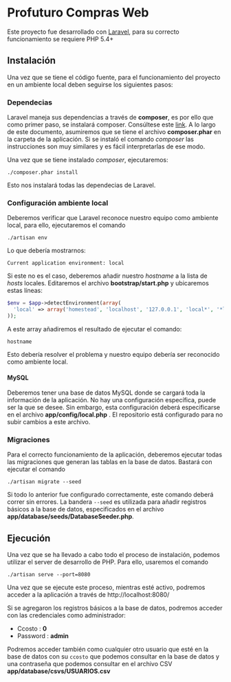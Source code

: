 # Profuturo Compras Web

Este proyecto fue desarrollado con [Laravel](http://laravel.com), para su correcto funcionamiento se requiere PHP 5.4+

## Instalación

Una vez que se tiene el código fuente, para el funcionamiento del proyecto en un ambiente local deben seguirse los siguientes pasos:

### Dependecias

Laravel maneja sus dependencias a través de **composer**, es por ello que como primer paso, se instalará composer. Consúltese este [link](https://getcomposer.org/doc/00-intro.md). A lo largo de este documento, asumiremos que se tiene el archivo **composer.phar** en la carpeta de la aplicación. Si se instaló el comando *composer* las instrucciones son muy similares y es fácil interpretarlas de ese modo.

Una vez que se tiene instalado *composer*, ejecutaremos:
```
./composer.phar install
```
Esto nos instalará todas las dependecias de Laravel.

### Configuración ambiente local

Deberemos verificar que Laravel reconoce nuestro equipo como ambiente local, para ello, ejecutaremos el comando
```
./artisan env
```
Lo que debería mostrarnos:
```
Current application environment: local
```
Si este no es el caso, deberemos añadir nuestro *hostname* a la lista de *hosts* locales. Editaremos el archivo **bootstrap/start.php** y ubicaremos estas líneas:
```php
$env = $app->detectEnvironment(array(
  'local' => array('homestead', 'localhost', '127.0.0.1', 'local*', '*local'),
));
```
A este array añadiremos el resultado de ejecutar el comando:
```
hostname
```
Esto debería resolver el problema y nuestro equipo debería ser reconocido como ambiente local.

#### MySQL

Deberemos tener una base de datos MySQL donde se cargará toda la información de la aplicación. No hay una configuración específica, puede ser la que se desee. Sin embargo, esta configuración deberá especificarse en el archivo **app/config/local.php** . El repositorio está configurado para no subir cambios a este archivo.

### Migraciones

Para el correcto funcionamiento de la aplicación, deberemos ejecutar todas las migraciones que generan las tablas en la base de datos. Bastará con ejecutar el comando
```
./artisan migrate --seed
```
Si todo lo anterior fue configurado correctamente, este comando deberá correr sin errores. La bandera `--seed` es utilizada para añadir registros básicos a la base de datos, especificados en el archivo **app/database/seeds/DatabaseSeeder.php**.

## Ejecución

Una vez que se ha llevado a cabo todo el proceso de instalación, podemos utilizar el server de desarrollo de PHP. Para ello, usaremos el comando
```
./artisan serve --port=8080
```
Una vez que se ejecute este proceso, mientras esté activo, podremos acceder a la aplicación a través de http://localhost:8080/

Si se agregaron los registros básicos a la base de datos, podremos acceder con las credenciales como administrador:

* Ccosto : **0**
* Password : **admin**

Podremos acceder también como cualquier otro usuario que esté en la base de datos con su `ccosto` que podemos consultar en la base de datos y una contraseña que podemos consultar en el archivo CSV **app/database/csvs/USUARIOS.csv**
